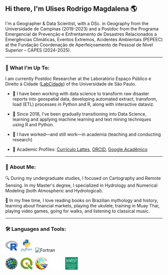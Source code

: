 ## Hi there, I'm Ulises Rodrigo Magdalena :earth_americas:
I'm a Geographer & Data Scientist, with a DSc. in Geography from the Universidade de Campinas (2019-2023) and a Postdoc from the Programa Emergencial de Prevenção e Enfrentamento de Desastres Relacionados a Emergências Climáticas, Eventos Extremos, Acidentes Ambientais (PEPEEC) at the Fundação Coordenação de Aperfeiçoamento de Pessoal de Nível Superior – CAPES (2024-2025).

---
### :compass: What I'm Up To:
I am currently Postdoc Researcher at the Laboratório Espaço Público e Direito à Cidade ([LabCidade](https://www.labcidade.fau.usp.br/)) of the Universidade de São Paulo. 

- :microscope: I have been working with data science to transform raw disaster reports into geospatial data, developing automated extract, transform, load (ETL) processes in Python and R, along with interactive dataviz.
  
- :brain: Since 2018, I’ve been gradually transitioning into Data Science, learning and applying machine learning and text mining techniques using R and Python.

- :briefcase: I have worked—and still work—in academia (teaching and conducting research)
  
- :memo: Academic Profiles: [Currículo Lattes](http://lattes.cnpq.br/5590614227713686), [ORCID](https://orcid.org/0000-0002-1634-4778), [Google Acadêmico](https://scholar.google.com.br/citations?user=Q-S8DMsAAAAJ)

---
### 📌 About Me:

🔍 During my undergraduate studies, I focused on Cartography and Remote Sensing. In my Master's degree, I specialized in Hydrology and Numerical Modeling (both Atmospheric and Hydrological).

🎯 In my free time, I love reading books on Brazilian mythology and history, learning about financial markets, playing the ukulele, training in Muay Thai, playing video games, going for walks, and listening to classical music.

---
### :hammer_and_wrench: Languages and Tools:


<div>
  <!-- Linguagens e ferramentas de programação -->
  <img src="https://github.com/devicons/devicon/blob/master/icons/r/r-original.svg" title="R" alt="R" width="40" height="40"/>&nbsp;
  <img src="https://github.com/devicons/devicon/blob/master/icons/python/python-original-wordmark.svg" title="Python" alt="Python" width="40" height="40"/>&nbsp;
  <img src="https://upload.wikimedia.org/wikipedia/commons/b/b8/Fortran_logo.svg" title="Fortran" alt="Fortran" width="30" height="30"/>&nbsp;

  <!-- Softwares SIG e Modelagem Espacial -->
  <img src="https://github.com/URM86/URM86/blob/main/ArcGIS_1logo.png?raw=true" title="ArcGIS" alt="ArcGIS" width="40" height="40"/>&nbsp;
  <img src="https://github.com/URM86/URM86/blob/main/QGIS.svg" title="QGIS" alt="QGIS" width="40" height="40"/>&nbsp;
  <img src="https://github.com/URM86/URM86/blob/main/SAGA_GIS_logo.png" title="SAGA GIS" alt="SAGA GIS" width="40" height="40"/>&nbsp;
  <img src="https://github.com/URM86/URM86/blob/main/Marxan-white.png" title="Marxan" alt="Marxan" width="40" height="40"/>&nbsp;
  <img src="https://github.com/URM86/URM86/blob/main/InVEST%20Model.png?raw=true" title="InVEST Model" alt="InVEST Model" width="40" height="40"/>&nbsp;
</div>
